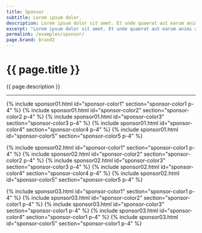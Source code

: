 ```yaml
---
title: Sponsor
subtitle: Lorem ipsum dolor.
description: Lorem ipsum dolor sit amet. Et unde quaerat aut earum animi aut explicabo saepe qui quibusdam accusamus ut velit asperiores vel natus temporibus. Qui sapiente saepe qui totam saepe est suscipit quia vel error provident cum omnis eius aut galisum rem nulla dolor? Qui internos voluptas est nulla odit est temporibus expedita eos quidem cumque. Ea voluptates eligendi quo rerum libero et molestiae harum vel fugit magni et cupiditate optio At quia consequuntur ut exercitationem laboriosam. Cum blanditiis voluptatibus At amet sunt At quia deleniti id quibusdam neque ut odio placeat.
excerpt: "Lorem ipsum dolor sit amet. Et unde quaerat aut earum animi aut explicabo saepe qui quibusdam accusamus ut velit asperiores vel natus temporibus."
permalink: /examples/sponsor/
page.brand: brand2
---
```


<h1>{{ page.title }}</h1>
<p class = "text-justify">{{ page.description }}</p>
<hr/>

{% include sponsor01.html id="sponsor-color1" section="sponsor-color1 p-4" %}
{% include sponsor01.html id="sponsor-color2" section="sponsor-color2 p-4" %}
{% include sponsor01.html id="sponsor-color3" section="sponsor-color3 p-4" %}
{% include sponsor01.html id="sponsor-color4" section="sponsor-color4 p-4" %}
{% include sponsor01.html id="sponsor-color5" section="sponsor-color5 p-4" %}

{% include sponsor02.html id="sponsor-color1" section="sponsor-color1 p-4" %}
{% include sponsor02.html id="sponsor-color2" section="sponsor-color2 p-4" %}
{% include sponsor02.html id="sponsor-color3" section="sponsor-color3 p-4" %}
{% include sponsor02.html id="sponsor-color4" section="sponsor-color4 p-4" %}
{% include sponsor02.html id="sponsor-color5" section="sponsor-color5 p-4" %}

{% include sponsor03.html id="sponsor-color1" section="sponsor-color1 p-4" %}
{% include sponsor03.html id="sponsor-color2" section="sponsor-color1 p-4" %}
{% include sponsor03.html id="sponsor-color3" section="sponsor-color1 p-4" %}
{% include sponsor03.html id="sponsor-color4" section="sponsor-color1 p-4" %}
{% include sponsor03.html id="sponsor-color5" section="sponsor-color1 p-4" %}
